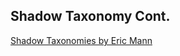 ##  Shadow Taxonomy Cont.

[Shadow Taxonomies by Eric Mann](https://ttmm.io/tech/wordpress-shadow-taxonomies/)
